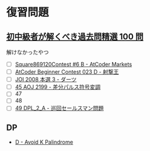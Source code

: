 # 復習問題

## [初中級者が解くべき過去問精選 100 問](https://qiita.com/e869120/items/eb50fdaece12be418faa#2-3-%E5%88%86%E9%87%8E%E5%88%A5%E5%88%9D%E4%B8%AD%E7%B4%9A%E8%80%85%E3%81%8C%E8%A7%A3%E3%81%8F%E3%81%B9%E3%81%8D%E9%81%8E%E5%8E%BB%E5%95%8F%E7%B2%BE%E9%81%B8-100-%E5%95%8F)

解けなかったやつ

- [ ] [Square869120Contest #6 B - AtCoder Markets](https://atcoder.jp/contests/s8pc-6/tasks/s8pc_6_b)
- [ ] [AtCoder Beginner Contest 023 D - 射撃王](https://atcoder.jp/contests/abc023/tasks/abc023_d)
- [ ] [JOI 2008 本選 3 - ダーツ](https://atcoder.jp/contests/joi2008ho/tasks/joi2008ho_c)
- [ ] [45 AOJ 2199 - 差分パルス符号変調](http://judge.u-aizu.ac.jp/onlinejudge/description.jsp?id=2199&lang=jp)
- [ ] 47
- [ ] 48
- [ ] [49 DPL_2_A - 巡回セールスマン問題](http://judge.u-aizu.ac.jp/onlinejudge/description.jsp?id=DPL_2_A&lang=ja)

## DP

- [D - Avoid K Palindrome](https://atcoder.jp/contests/abc359/tasks/abc359_d)
